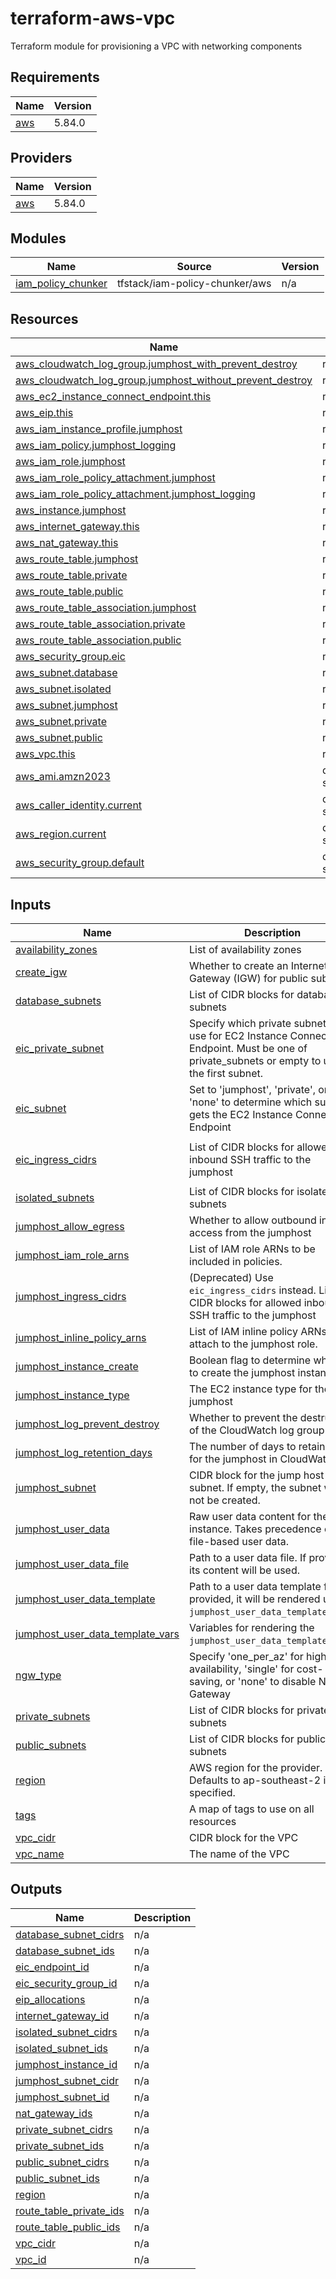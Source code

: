 # terraform-aws-vpc

Terraform module for provisioning a VPC with networking components

## Requirements

| Name | Version |
|------|---------|
| <a name="requirement_aws"></a> [aws](#requirement\_aws) | 5.84.0 |

## Providers

| Name | Version |
|------|---------|
| <a name="provider_aws"></a> [aws](#provider\_aws) | 5.84.0 |

## Modules

| Name | Source | Version |
|------|--------|---------|
| <a name="module_iam_policy_chunker"></a> [iam\_policy\_chunker](#module\_iam\_policy\_chunker) | tfstack/iam-policy-chunker/aws | n/a |

## Resources

| Name | Type |
|------|------|
| [aws_cloudwatch_log_group.jumphost_with_prevent_destroy](https://registry.terraform.io/providers/hashicorp/aws/5.84.0/docs/resources/cloudwatch_log_group) | resource |
| [aws_cloudwatch_log_group.jumphost_without_prevent_destroy](https://registry.terraform.io/providers/hashicorp/aws/5.84.0/docs/resources/cloudwatch_log_group) | resource |
| [aws_ec2_instance_connect_endpoint.this](https://registry.terraform.io/providers/hashicorp/aws/5.84.0/docs/resources/ec2_instance_connect_endpoint) | resource |
| [aws_eip.this](https://registry.terraform.io/providers/hashicorp/aws/5.84.0/docs/resources/eip) | resource |
| [aws_iam_instance_profile.jumphost](https://registry.terraform.io/providers/hashicorp/aws/5.84.0/docs/resources/iam_instance_profile) | resource |
| [aws_iam_policy.jumphost_logging](https://registry.terraform.io/providers/hashicorp/aws/5.84.0/docs/resources/iam_policy) | resource |
| [aws_iam_role.jumphost](https://registry.terraform.io/providers/hashicorp/aws/5.84.0/docs/resources/iam_role) | resource |
| [aws_iam_role_policy_attachment.jumphost](https://registry.terraform.io/providers/hashicorp/aws/5.84.0/docs/resources/iam_role_policy_attachment) | resource |
| [aws_iam_role_policy_attachment.jumphost_logging](https://registry.terraform.io/providers/hashicorp/aws/5.84.0/docs/resources/iam_role_policy_attachment) | resource |
| [aws_instance.jumphost](https://registry.terraform.io/providers/hashicorp/aws/5.84.0/docs/resources/instance) | resource |
| [aws_internet_gateway.this](https://registry.terraform.io/providers/hashicorp/aws/5.84.0/docs/resources/internet_gateway) | resource |
| [aws_nat_gateway.this](https://registry.terraform.io/providers/hashicorp/aws/5.84.0/docs/resources/nat_gateway) | resource |
| [aws_route_table.jumphost](https://registry.terraform.io/providers/hashicorp/aws/5.84.0/docs/resources/route_table) | resource |
| [aws_route_table.private](https://registry.terraform.io/providers/hashicorp/aws/5.84.0/docs/resources/route_table) | resource |
| [aws_route_table.public](https://registry.terraform.io/providers/hashicorp/aws/5.84.0/docs/resources/route_table) | resource |
| [aws_route_table_association.jumphost](https://registry.terraform.io/providers/hashicorp/aws/5.84.0/docs/resources/route_table_association) | resource |
| [aws_route_table_association.private](https://registry.terraform.io/providers/hashicorp/aws/5.84.0/docs/resources/route_table_association) | resource |
| [aws_route_table_association.public](https://registry.terraform.io/providers/hashicorp/aws/5.84.0/docs/resources/route_table_association) | resource |
| [aws_security_group.eic](https://registry.terraform.io/providers/hashicorp/aws/5.84.0/docs/resources/security_group) | resource |
| [aws_subnet.database](https://registry.terraform.io/providers/hashicorp/aws/5.84.0/docs/resources/subnet) | resource |
| [aws_subnet.isolated](https://registry.terraform.io/providers/hashicorp/aws/5.84.0/docs/resources/subnet) | resource |
| [aws_subnet.jumphost](https://registry.terraform.io/providers/hashicorp/aws/5.84.0/docs/resources/subnet) | resource |
| [aws_subnet.private](https://registry.terraform.io/providers/hashicorp/aws/5.84.0/docs/resources/subnet) | resource |
| [aws_subnet.public](https://registry.terraform.io/providers/hashicorp/aws/5.84.0/docs/resources/subnet) | resource |
| [aws_vpc.this](https://registry.terraform.io/providers/hashicorp/aws/5.84.0/docs/resources/vpc) | resource |
| [aws_ami.amzn2023](https://registry.terraform.io/providers/hashicorp/aws/5.84.0/docs/data-sources/ami) | data source |
| [aws_caller_identity.current](https://registry.terraform.io/providers/hashicorp/aws/5.84.0/docs/data-sources/caller_identity) | data source |
| [aws_region.current](https://registry.terraform.io/providers/hashicorp/aws/5.84.0/docs/data-sources/region) | data source |
| [aws_security_group.default](https://registry.terraform.io/providers/hashicorp/aws/5.84.0/docs/data-sources/security_group) | data source |

## Inputs

| Name | Description | Type | Default | Required |
|------|-------------|------|---------|:--------:|
| <a name="input_availability_zones"></a> [availability\_zones](#input\_availability\_zones) | List of availability zones | `list(string)` | n/a | yes |
| <a name="input_create_igw"></a> [create\_igw](#input\_create\_igw) | Whether to create an Internet Gateway (IGW) for public subnets | `bool` | `true` | no |
| <a name="input_database_subnets"></a> [database\_subnets](#input\_database\_subnets) | List of CIDR blocks for database subnets | `list(string)` | `[]` | no |
| <a name="input_eic_private_subnet"></a> [eic\_private\_subnet](#input\_eic\_private\_subnet) | Specify which private subnet to use for EC2 Instance Connect Endpoint. Must be one of private\_subnets or empty to use the first subnet. | `string` | `""` | no |
| <a name="input_eic_subnet"></a> [eic\_subnet](#input\_eic\_subnet) | Set to 'jumphost', 'private', or 'none' to determine which subnet gets the EC2 Instance Connect Endpoint | `string` | `"none"` | no |
| <a name="input_eic_ingress_cidrs"></a> [eic\_ingress\_cidrs](#input\_jumphost\_ingress\_cidrs) | List of CIDR blocks for allowed inbound SSH traffic to the jumphost | `list(string)` | <pre>[<br/>  "0.0.0.0/0"<br/>]</pre> | no |
| <a name="input_isolated_subnets"></a> [isolated\_subnets](#input\_isolated\_subnets) | List of CIDR blocks for isolated subnets | `list(string)` | `[]` | no |
| <a name="input_jumphost_allow_egress"></a> [jumphost\_allow\_egress](#input\_jumphost\_allow\_egress) | Whether to allow outbound internet access from the jumphost | `bool` | `false` | no |
| <a name="input_jumphost_iam_role_arns"></a> [jumphost\_iam\_role\_arns](#input\_jumphost\_iam\_role\_arns) | List of IAM role ARNs to be included in policies. | `list(string)` | `[]` | no |
| <a name="input_jumphost_ingress_cidrs"></a> [jumphost\_ingress\_cidrs](#input\_jumphost\_ingress\_cidrs) | (Deprecated) Use `eic_ingress_cidrs` instead. List of CIDR blocks for allowed inbound SSH traffic to the jumphost | `list(string)` | <pre>[<br/>  "0.0.0.0/0"<br/>]</pre> | no |
| <a name="input_jumphost_inline_policy_arns"></a> [jumphost\_inline\_policy\_arns](#input\_jumphost\_inline\_policy\_arns) | List of IAM inline policy ARNs to attach to the jumphost role. | `list(string)` | `[]` | no |
| <a name="input_jumphost_instance_create"></a> [jumphost\_instance\_create](#input\_jumphost\_instance\_create) | Boolean flag to determine whether to create the jumphost instance. | `bool` | `true` | no |
| <a name="input_jumphost_instance_type"></a> [jumphost\_instance\_type](#input\_jumphost\_instance\_type) | The EC2 instance type for the jumphost | `string` | `"t3.micro"` | no |
| <a name="input_jumphost_log_prevent_destroy"></a> [jumphost\_log\_prevent\_destroy](#input\_jumphost\_log\_prevent\_destroy) | Whether to prevent the destruction of the CloudWatch log group | `bool` | `true` | no |
| <a name="input_jumphost_log_retention_days"></a> [jumphost\_log\_retention\_days](#input\_jumphost\_log\_retention\_days) | The number of days to retain logs for the jumphost in CloudWatch | `number` | `30` | no |
| <a name="input_jumphost_subnet"></a> [jumphost\_subnet](#input\_jumphost\_subnet) | CIDR block for the jump host subnet. If empty, the subnet will not be created. | `string` | `""` | no |
| <a name="input_jumphost_user_data"></a> [jumphost\_user\_data](#input\_jumphost\_user\_data) | Raw user data content for the EC2 instance. Takes precedence over file-based user data. | `string` | `""` | no |
| <a name="input_jumphost_user_data_file"></a> [jumphost\_user\_data\_file](#input\_jumphost\_user\_data\_file) | Path to a user data file. If provided, its content will be used. | `string` | `""` | no |
| <a name="input_jumphost_user_data_template"></a> [jumphost\_user\_data\_template](#input\_jumphost\_user\_data\_template) | Path to a user data template file. If provided, it will be rendered using `jumphost_user_data_template_vars`. | `string` | `""` | no |
| <a name="input_jumphost_user_data_template_vars"></a> [jumphost\_user\_data\_template\_vars](#input\_jumphost\_user\_data\_template\_vars) | Variables for rendering the `jumphost_user_data_template` file. | `map(any)` | `{}` | no |
| <a name="input_ngw_type"></a> [ngw\_type](#input\_ngw\_type) | Specify 'one\_per\_az' for high availability, 'single' for cost-saving, or 'none' to disable NAT Gateway | `string` | `"none"` | no |
| <a name="input_private_subnets"></a> [private\_subnets](#input\_private\_subnets) | List of CIDR blocks for private subnets | `list(string)` | `[]` | no |
| <a name="input_public_subnets"></a> [public\_subnets](#input\_public\_subnets) | List of CIDR blocks for public subnets | `list(string)` | `[]` | no |
| <a name="input_region"></a> [region](#input\_region) | AWS region for the provider. Defaults to ap-southeast-2 if not specified. | `string` | `"ap-southeast-2"` | no |
| <a name="input_tags"></a> [tags](#input\_tags) | A map of tags to use on all resources | `map(string)` | `{}` | no |
| <a name="input_vpc_cidr"></a> [vpc\_cidr](#input\_vpc\_cidr) | CIDR block for the VPC | `string` | n/a | yes |
| <a name="input_vpc_name"></a> [vpc\_name](#input\_vpc\_name) | The name of the VPC | `string` | n/a | yes |

## Outputs

| Name | Description |
|------|-------------|
| <a name="output_database_subnet_cidrs"></a> [database\_subnet\_cidrs](#output\_database\_subnet\_cidrs) | n/a |
| <a name="output_database_subnet_ids"></a> [database\_subnet\_ids](#output\_database\_subnet\_ids) | n/a |
| <a name="output_eic_endpoint_id"></a> [eic\_endpoint\_id](#output\_eic\_endpoint\_id) | n/a |
| <a name="output_eic_security_group_id"></a> [eic\_security\_group\_id](#output\_eic\_security\_group\_id) | n/a |
| <a name="output_eip_allocations"></a> [eip\_allocations](#output\_eip\_allocations) | n/a |
| <a name="output_internet_gateway_id"></a> [internet\_gateway\_id](#output\_internet\_gateway\_id) | n/a |
| <a name="output_isolated_subnet_cidrs"></a> [isolated\_subnet\_cidrs](#output\_isolated\_subnet\_cidrs) | n/a |
| <a name="output_isolated_subnet_ids"></a> [isolated\_subnet\_ids](#output\_isolated\_subnet\_ids) | n/a |
| <a name="output_jumphost_instance_id"></a> [jumphost\_instance\_id](#output\_jumphost\_instance\_id) | n/a |
| <a name="output_jumphost_subnet_cidr"></a> [jumphost\_subnet\_cidr](#output\_jumphost\_subnet\_cidr) | n/a |
| <a name="output_jumphost_subnet_id"></a> [jumphost\_subnet\_id](#output\_jumphost\_subnet\_id) | n/a |
| <a name="output_nat_gateway_ids"></a> [nat\_gateway\_ids](#output\_nat\_gateway\_ids) | n/a |
| <a name="output_private_subnet_cidrs"></a> [private\_subnet\_cidrs](#output\_private\_subnet\_cidrs) | n/a |
| <a name="output_private_subnet_ids"></a> [private\_subnet\_ids](#output\_private\_subnet\_ids) | n/a |
| <a name="output_public_subnet_cidrs"></a> [public\_subnet\_cidrs](#output\_public\_subnet\_cidrs) | n/a |
| <a name="output_public_subnet_ids"></a> [public\_subnet\_ids](#output\_public\_subnet\_ids) | n/a |
| <a name="output_region"></a> [region](#output\_region) | n/a |
| <a name="output_route_table_private_ids"></a> [route\_table\_private\_ids](#output\_route\_table\_private\_ids) | n/a |
| <a name="output_route_table_public_ids"></a> [route\_table\_public\_ids](#output\_route\_table\_public\_ids) | n/a |
| <a name="output_vpc_cidr"></a> [vpc\_cidr](#output\_vpc\_cidr) | n/a |
| <a name="output_vpc_id"></a> [vpc\_id](#output\_vpc\_id) | n/a |
